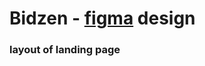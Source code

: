 # Bidzen - [figma]( https://www.figma.com/file/2iC8UK5mxMiJIZHSntqJu7/template17?node-id=2%3A2&t=1kyeQncbYot9dbsQ-0 ) design

### layout of landing page